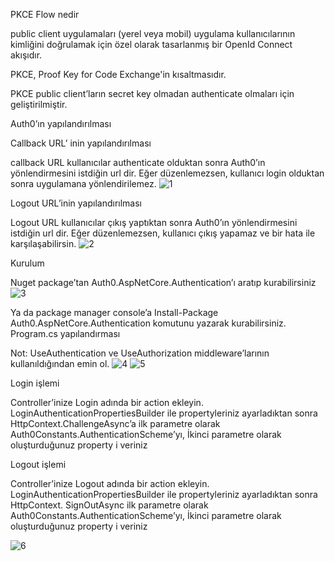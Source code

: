 PKCE Flow nedir

public client uygulamaları (yerel veya mobil) uygulama kullanıcılarının kimliğini doğrulamak için özel olarak tasarlanmış bir OpenId Connect akışıdır.

PKCE, Proof Key for Code Exchange'in kısaltmasıdır.

PKCE public client’ların secret key olmadan authenticate olmaları için geliştirilmiştir.


Auth0’ın yapılandırılması

Callback URL’ inin yapılandırılması

callback URL kullanıcılar authenticate olduktan sonra Auth0’ın yönlendirmesini istdiğin url dir.
Eğer düzenlemezsen, kullanıcı login olduktan sonra uygulamana yönlendirilemez.
 ![1](https://github.com/AbdurrahmanVarol/TurkcellGelecegeYazanlarBootcamp/assets/96303254/cf4799f4-3b1e-4cc9-a0fd-661f6ac1e2e9)

Logout URL’inin yapılandırılması

Logout URL kullanıcılar çıkış yaptıktan sonra Auth0’ın yönlendirmesini istdiğin url dir.
Eğer düzenlemezsen, kullanıcı çıkış yapamaz ve bir hata ile karşılaşabilirsin.
 ![2](https://github.com/AbdurrahmanVarol/TurkcellGelecegeYazanlarBootcamp/assets/96303254/3fc4c6bf-fbb7-4e58-95dc-893bc5ec5d0d)


Kurulum

Nuget package’tan Auth0.AspNetCore.Authentication’ı aratıp kurabilirsiniz 
 ![3](https://github.com/AbdurrahmanVarol/TurkcellGelecegeYazanlarBootcamp/assets/96303254/1731d876-3fb8-4d2f-8193-ab68eb520c7f)

Ya da package manager console’a Install-Package Auth0.AspNetCore.Authentication komutunu yazarak kurabilirsiniz.
Program.cs yapılandırması

Not: UseAuthentication ve UseAuthorization middleware’larının kullanıldığından emin ol.
![4](https://github.com/AbdurrahmanVarol/TurkcellGelecegeYazanlarBootcamp/assets/96303254/11733e1a-26f9-4bd0-ae84-10e0d337ee3a)
![5](https://github.com/AbdurrahmanVarol/TurkcellGelecegeYazanlarBootcamp/assets/96303254/93b37a98-981c-4286-a5ad-fbfda8145a43) 

Login işlemi

Controller’inize Login adında bir action ekleyin.
LoginAuthenticationPropertiesBuilder ile propertyleriniz ayarladıktan sonra 
HttpContext.ChallengeAsync’a ilk parametre olarak Auth0Constants.AuthenticationScheme’yı,
İkinci parametre olarak oluşturduğunuz property i veriniz

Logout işlemi

Controller’inize Logout adında bir action ekleyin.
LoginAuthenticationPropertiesBuilder ile propertyleriniz ayarladıktan sonra 
HttpContext. SignOutAsync ilk parametre olarak Auth0Constants.AuthenticationScheme’yı,
İkinci parametre olarak oluşturduğunuz property i veriniz

![6](https://github.com/AbdurrahmanVarol/TurkcellGelecegeYazanlarBootcamp/assets/96303254/dd16620c-14e0-4e2c-a339-9c7b5c2d243f)


 


